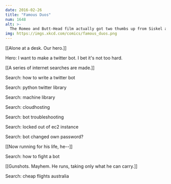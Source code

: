 ```yaml
---
date: 2016-02-26
title: "Famous Duos"
num: 1648
alt: >-
  The Romeo and Butt-Head film actually got two thumbs up from Siskel and Oates.
img: https://imgs.xkcd.com/comics/famous_duos.png
---
```

[[Alone at a desk. Our hero.]]

Hero: I want to make a twitter bot. I bet it's not too hard.

[[A series of internet searches are made.]]

Search: how to write a twitter bot

Search: python twitter library

Search: machine library

Search: cloudhosting

Search: bot troubleshooting

Search: locked out of ec2 instance

Search: bot changed own password?

[[Now running for his life, he--]]

Search: how to fight a bot

[[Gunshots. Mayhem. He runs, taking only what he can carry.]]

Search: cheap flights australia

